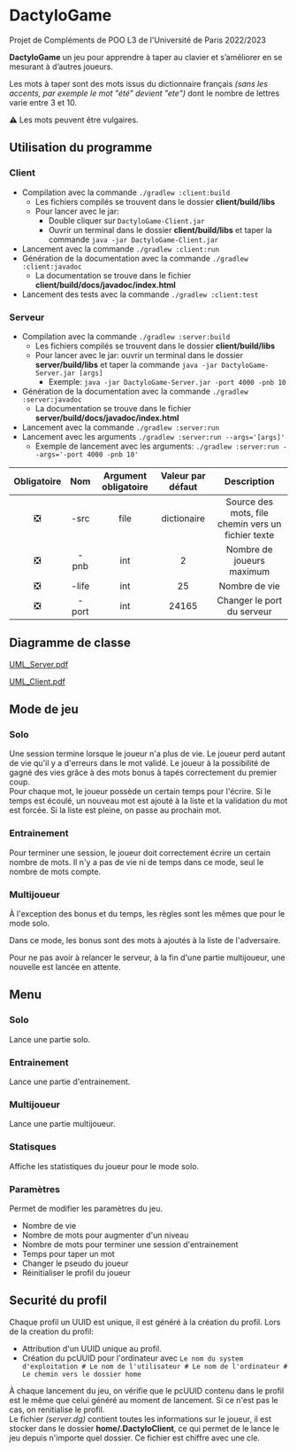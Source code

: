 # DactyloGame

Projet de Compléments de POO L3 de l'Université de Paris 2022/2023



**DactyloGame** un jeu pour apprendre à taper au clavier et s’améliorer en se mesurant à d’autres joueurs.

Les mots à taper sont des mots issus du dictionnaire français *(sans les accents, par exemple le mot "été" devient "ete")* dont le nombre de lettres varie entre 3 et 10.<br>

****&#x26A0;**** Les mots peuvent être vulgaires.

## Utilisation du programme

### Client

- Compilation avec la commande `./gradlew :client:build`
  - Les fichiers compilés se trouvent dans le dossier **client/build/libs**
  - Pour lancer avec le jar:
    - Double cliquer sur `DactyloGame-Client.jar`
    - Ouvrir un terminal dans le dossier **client/build/libs** et taper la commande `java -jar DactyloGame-Client.jar`
- Lancement avec la commande `./gradlew :client:run`
- Génération de la documentation avec la commande `./gradlew :client:javadoc`
  - La documentation se trouve dans le fichier **client/build/docs/javadoc/index.html**
- Lancement des tests avec la commande `./gradlew :client:test`

### Serveur

- Compilation avec la commande `./gradlew :server:build`
  - Les fichiers compilés se trouvent dans le dossier **client/build/libs**
  - Pour lancer avec le jar: ouvrir un terminal dans le dossier **server/build/libs** et taper la commande `java -jar DactyloGame-Server.jar [args]`
    - Exemple: `java -jar DactyloGame-Server.jar -port 4000 -pnb 10`
- Génération de la documentation avec la commande `./gradlew :server:javadoc`
  - La documentation se trouve dans le fichier **server/build/docs/javadoc/index.html**
- Lancement avec la commande `./gradlew :server:run`
- Lancement avec les arguments `./gradlew :server:run --args='[args]'`
  - Exemple de lancement avec les arguments: `./gradlew :server:run --args='-port 4000 -pnb 10'`


| Obligatoire |  Nom  | Argument obligatoire | Valeur par défaut |                    Description                    |
| :---------: | :---: | :-------------------: | :---------------: | :------------------------------------------------: |
|  &#x274E;  | -src |         file         |    dictionaire    | Source des mots, file chemin vers un fichier texte |
|  &#x274E;  | -pnb |          int          |         2         |             Nombre de joueurs maximum             |
|  &#x274E;  | -life |          int          |        25        |                   Nombre de vie                   |
|  &#x274E;  | -port |          int          |       24165       |             Changer le port du serveur             |

## Diagramme de classe

[UML_Server.pdf](UML_Server.pdf?t=1673102309957)


[UML_Client.pdf](UML_Client.pdf?t=1673102303851)

## Mode de jeu

### Solo

Une session termine lorsque le joueur n'a plus de vie. Le joueur perd autant de vie qu'il y a d'erreurs dans le mot validé. Le joueur à la possibilité de gagné des vies grâce à des mots bonus à tapés correctement du premier coup.<br>
Pour chaque mot, le joueur possède un certain temps pour l'écrire. Si le temps est écoulé, un nouveau mot est ajouté à la liste et la validation du mot est forcée. Si la liste est pleine, on passe au prochain mot.

### Entrainement

Pour terminer une session, le joueur doit correctement écrire un certain nombre de mots. Il n'y a pas de vie ni de temps dans ce mode, seul le nombre de mots compte.

### Multijoueur

À l'exception des bonus et du temps, les règles sont les mêmes que pour le mode solo.

Dans ce mode, les bonus sont des mots à ajoutés à la liste de l'adversaire.

Pour ne pas avoir à relancer le serveur, à la fin d'une partie multijoueur, une nouvelle est lancée en attente.

## Menu

### Solo

Lance une partie solo.

### Entrainement

Lance une partie d'entrainement.

### Multijoueur

Lance une partie multijoueur.

### Statisques

Affiche les statistiques du joueur pour le mode solo.

### Paramètres

Permet de modifier les paramètres du jeu.

- Nombre de vie
- Nombre de mots pour augmenter d'un niveau
- Nombre de mots pour terminer une session d'entrainement
- Temps pour taper un mot
- Changer le pseudo du joueur
- Réinitialiser le profil du joueur

## Securité du profil

Chaque profil un UUID est unique, il est généré à la création du profil.
Lors de la creation du profil:

- Attribution d'un UUID unique au profil.
- Création du pcUUID pour l'ordinateur avec `Le nom du system d'exploitation # Le nom de l'utilisateur # Le nom de l'ordinateur # Le chemin vers le dossier home`

À chaque lancement du jeu, on vérifie que le pcUUID contenu dans le profil est le même que celui généré au moment de lancement. Si ce n'est pas le cas, on renitialise le profil.<br>
Le fichier *(server.dg)* contient toutes les informations sur le joueur, il est stocker dans le dossier **home/.DactyloClient**, ce qui permet de le lance le jeu depuis n'importe quel dossier.
Ce fichier est chiffre avec une cle.